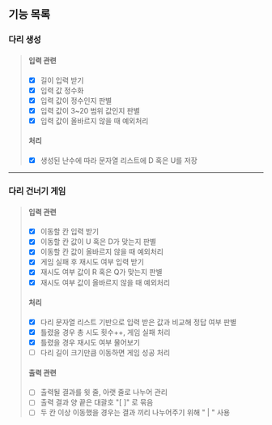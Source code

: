 기능 목록
---
### 다리 생성
> #### 입력 관련
> - [x] 길이 입력 받기
> - [x] 입력 값 정수화
> - [x] 입력 값이 정수인지 판별
> - [x] 입력 값이 3~20 범위 값인지 판별
> - [x] 입력 값이 올바르지 않을 때 예외처리
> #### 처리
> - [x] 생성된 난수에 따라 문자열 리스트에 D 혹은 U를 저장
---
### 다리 건너기 게임
> #### 입력 관련
> - [x] 이동할 칸 입력 받기
> - [x] 이동할 칸 값이 U 혹은 D가 맞는지 판별
> - [x] 이동할 칸 값이 올바르지 않을 때 예외처리
> - [x] 게임 실패 후 재시도 여부 입력 받기
> - [x] 재시도 여부 값이 R 혹은 Q가 맞는지 판별
> - [x] 재시도 여부 값이 올바르지 않을 때 예외처리
> #### 처리
> - [x] 다리 문자열 리스트 기반으로 입력 받은 값과 비교해 정답 여부 판별
> - [x] 틀렸을 경우 총 시도 횟수++, 게임 실패 처리
> - [x] 틀렸을 경우 재시도 여부 물어보기
> - [ ] 다리 길이 크기만큼 이동하면 게임 성공 처리
> #### 출력 관련
> - [ ] 출력될 결과를 윗 줄, 아랫 줄로 나누어 관리
> - [ ] 출력 결과 양 끝은 대괄호 "[ ]" 로 묶음
> - [ ] 두 칸 이상 이동했을 경우는 결과 끼리 나누어주기 위해 " | " 사용